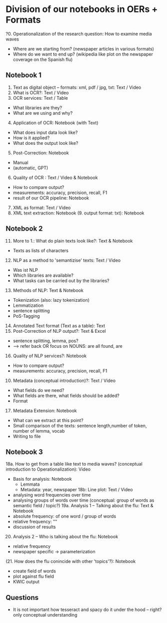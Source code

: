 # Division of our notebooks in OERs + Formats

?0. Operationalization of the research question: How to examine media waves
 * Where are we starting from? (newspaper articles in various formats)
 * Where do we want to end up? (wikipedia like plot on the newspaper coverage on the Spanish flu)

## Notebook 1
1. Text as digital object – formats: xml, pdf / jpg, txt: Text / Video 
2. What is OCR?: Text / Video
3. OCR services: Text / Table  
  * What libraries are they?
  * What are we using and why?
4. Application of OCR: Notebook (with Text)
  * What does input data look like?
  * How is it applied?
  * What does the output look like?
5. Post-Correction: Notebook 
  * Manual 
  * (automatic, GPT)
6. Quality of OCR : Text / Video & Notebook 
 * How to compare output?
 * measurements: accuracy, precision, recall, F1
 * result of our OCR pipeline: Notebook
7. XML as format: Text / Video
8. XML text extraction: Notebook
(9. output format: txt): Notebook 

## Notebook 2
11. More to 1.: What do plain texts look like?: Text & Notebook
  * Texts as lists of characters
12. NLP as a method to 'semantizise' texts: Text / Video
  * Was ist NLP
  * Which libraries are available?
  * What tasks can be carried out by the libraries?
13. Methods of NLP: Text & Notebook
  * Tokenization (also: lazy tokenization) 
  * Lemmatization
  * sentence splitting
  * PoS-Tagging
14. Annotated Text format (Text as a table): Text
15. Post-Correction of NLP output?: Text & Excel
  * sentence splitting, lemma, pos?
  * --> refer back OR focus on NOUNS: are all found, are
16. Quality of NLP services?: Notebook
 * How to compare output?
 * measurements: accuracy, precision, recall, F1
10. Metadata (conceptual introduction)?: Text / Video
 * What fields do we need? 
 * What fields are there, what fields should be added?
 * Format 
17. Metadata Extension: Notebook
 * What can we extract at this point?
 * Small comparison of the texts: sentence length,number of token, number of lemma, vocab
 * Writing to file

## Notebook 3
18a. How to get from a table like text to media waves? (conceptual introduction to Operationalization): Video
 * Basis for analysis: Notebook
   * Lemmata
   * Metadata: year, newspaper
18b: Line plot: Text / Video
  * analysing word frequencies over time 
  * analysing groups of words over time (conceptual: group of words as semantic field / topic?)
19a. Analysis 1 – Talking about the flu: Text & Notebook
  * absolute frequency: of one word / group of words
  * relative frequency: "" 
  * discussion of results
20. Analysis 2 – Who is talking about the flu: Notebook
 * relative frequency
 * newspaper specific -> parameterization

(21. How does the flu conincide with other 'topics'?): Notebook
 * create field of words
 * plot against flu field
 * KWIC output 

## Questions
* It is not important how tesseract and spacy do it under the hood – right? only conceptual understanding
